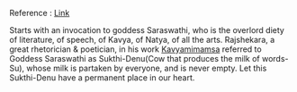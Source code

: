 Reference : [Link](https://www.youtube.com/watch?v=RRvpEdikcHI&list=PLlNdduOe1pp3ORnlKtQTQ7joq9G-HmTtJ&index=1&t=3453s)

Starts with an invocation to goddess Saraswathi, who is the overlord diety of literature, of speech, of Kavya, of Natya, of all the arts. Rajshekara, a great rhetorician & poetician, in his work [Kavyamimamsa](https://www.wisdomlib.org/hinduism/essay/kavyamimamsa-of-rajasekhara-study) referred to Goddess Saraswathi as Sukthi-Denu(Cow that produces the milk of words-Su), whose milk is partaken by everyone, and is never empty. Let this Sukthi-Denu have a permanent place in our heart.


